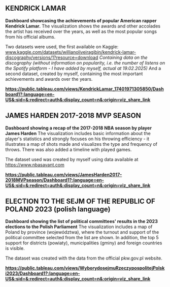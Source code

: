 ## KENDRICK LAMAR
**Dashboard showcasing the achievements of popular American rapper Kendrick Lamar.**
The visualization shows the awards and other accolades the artist has received over the years, as well as the most popular songs from his official albums.

Two datasets were used, the first available on Kaggle:
www.kaggle.com/datasets/willianoliveiragibin/kendrick-lamar-discography/versions/1?resource=download 
*Containing data on the discography (without information on popularity, i.e. the number of listens on the Spotify platform - I have added by myself, actual at 19.02.2025)*
And a second dataset, created by myself, containing the most important achievements and awards over the years.

**https://public.tableau.com/views/KendrickLamar_17401971305850/Dashboard1?:language=en-US&:sid=&:redirect=auth&:display_count=n&:origin=viz_share_link**


## JAMES HARDEN 2017-2018 MVP SEASON
**Dashboard showing a recap of the 2017-2018 NBA season by player James Harden**
The visualization includes basic information about the player's statistics and strongly focuses on his throwing efficiency - it illustrates a map of shots made and visualizes the type and frequency of throws. There was also added a timeline with played games.

The dataset used was created by myself using data available at https://www.nbasavant.com

**https://public.tableau.com/views/JamesHarden2017-2018MVPseason/Dashboard1?:language=en-US&:sid=&:redirect=auth&:display_count=n&:origin=viz_share_link**


## ELECTION TO THE SEJM OF THE REPUBLIC OF POLAND 2023 (polish language)
**Dashboard showing the list of political committees' results in the 2023 elections to the Polish Parliament**
The visualization includes a map of Poland by province (województwa), where the turnout and support of the political committee selected from the list are shown.
In addition, the top 5 support for districts (powiaty), municipalities (gminy) and foreign countries is visible.

The dataset was created with the data from the official pkw.gov.pl website.

**https://public.tableau.com/views/WyborydosejmuRzeczypospolitejPolski2023/Dashboard1?:language=en-US&:sid=&:redirect=auth&:display_count=n&:origin=viz_share_link**
